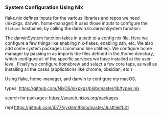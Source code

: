 ### System Configuration Using Nix

flake.nix defines inputs for the various libraries and repos we need
(nixpkgs, darwin, home-manager)
It uses those inputs to configure the `Station` hostname, by calling the
darwin.lib.darwinSystem function.

The darwinSystem function takes in a path to a config.nix file. Here we configure a few things like enabling nix-flakes, enabling zsh, etc.
We also add some system packages (command line utilities).
We configure home manager by passing in as imports the files defined
in the /home directory, which configure all of the specific services
we have installed at the user level.
Finally we configure homebrew and select a few core taps, as well
as installing all the casks (applications like chrome, obsidian, etc.)

Using flake, home-manager, and darwin to configure my macOS.

types: https://github.com/NixOS/nixpkgs/blob/master/lib/types.nix

search for packages: https://search.nixos.org/packages

repl https://github.com/i077/system/blob/master/Justfile#L31